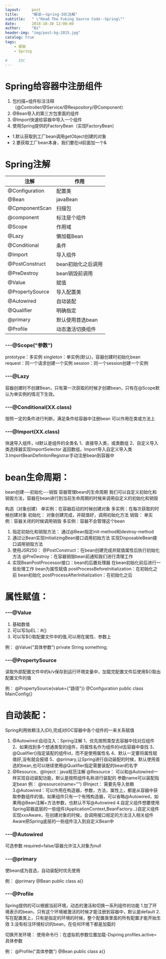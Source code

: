 ```yaml
---
layout:     post
title:      "解读——Spring-IOC注解"
subtitle:   " \"Read The Fuking Source Code--Spring\""
date:       2018-10-30 12:00:00
author:     "Bz"
header-img: "img/post-bg-2015.jpg"
catalog: true
tags:
    - 框架
    - Spring
    
#     IOC
---
```

# Spring给容器中注册组件

1. 包扫描+组件标注注释（@Controller/@Service/@Respository/@Component）
1. @Bean导入的第三方包里面的组件
1. @Import快速给容器中导入一个组件
1. 使用Spring提供的FactoryBean（实现FactoryBean）
-    1.默认获取到工厂bean调用getObject创建的对象
-    2.要获取工厂bean本身，我们要在id前面加一个&



# Spring注解

注解|作用
-|-
@Configuration|配置类
@Bean|javaBean
@CpmponentScan|扫描包
@component|标注是个组件
@Scope|作用域
@Lazy|懒加载Bean
@Conditional|条件
@Import|导入组件
@PostConstruct|bean初始化之后调用
@PreDestroy|bean销毁前调用
@Value|赋值
@PropertySource|导入配置类
@Autowired|自动装配
@Qualifier|明确指定
@primary|默认使用首选bean
@Profile|动态激活切换组件
### ---@Scope("参数")
prototype：多实例
singleton：单实例(默认)，容器创建时初始化bean
request：同一个请求创建一个实例
session：同一个session创建一个实例

### ---@Lazy
容器创建时不创建Bean，只有第一次获取的时候才创建bean，只有在@Scope默认为单实例的情况下生效。

### ---@Conditional(XX.class)
按照一定的条件进行判断，满足条件给容器中注册bean
可以作用在类或方法上

### ---@Import(XX.class)
快速导入组件，id默认是组件的全类名
1、直接导入类，或类数组
2、自定义导入类选择器实现ImportSelector 返回数组，Import导入自定义导入类
3.ImportBeanDefinitonRegistrar手动注册bean到容器中

# bean生命周期：

 bean创建---初始化---销毁
容器管理bean的生命周期
我们可以自定义初始化和销毁方法，容器在bean进行到当前生命周期的时候来调用自定义的初始化和销毁

构造（对象创建）
    单实例：在容器启动的时候创建对象
    多实例：在每次获取的时候创建对象
初始化：
    对象创建完成，并赋值好，调用初始化方法
销毁：
    单实例：容器关闭的时候调用销毁
    多实例：容器不会管理这个bean
1. 指定初始化和销毁方法：
    通过@Bean指定init-method和destroy-method
2. 通过让Bean实现InitializingBean接口调用初始方法
            实现DisposableBean接口调用销毁方法
3. 使用JSR250：
        @PostConstruct：在bean创建完成并赋值属性后执行初始化方法
        @PreDestroy：在容器销毁bean前通知我们进行清理工作
4. 实现BeanPostProcessor接口：bean的后置处理器
    在bean初始化前后进行一些处理工作
    bean为属性赋值
    postProcessBeforeInitialization：在初始化之前
    bean初始化
    postProcessAfterInitialization：在初始化之后

# 属性赋值：

### ---@Value
1. 基础数值
2. 可以写SpEL：#{}
3. 可以写${}取配置文件中的值,可以用在属性、参数上

例：
@Value("具体参数")
private String something;
### ---@PropertySource
读取外部配置文件中的k/v保存到运行环境变量中，加载完配置文件后使用${}取出配置文件的值

例：
@PropertySource(value={"路径"})
@Configuration
public class MainConfig{}

# 自动装配：
Spring利用依赖注入(DI),完成对IOC容器中各个组件的一来关系赋值
1. @Autowired:自动注入：Spring注解
    1、优先按照类型去容器中找对应组件
    2、如果找到多个想通类型的组件，将属性名作为组件的id去容器中查找
    3、@Qualifier()指定装配的组件id，而不是使用属性名
    4、默认一定要将属性赋值好,没有就会报错
    5、@primary,让Spring进行自动装配的时候，默认使用首选的bean,也可以继续使用@Qualifier指定需要装配的bean的名字
2. @Resource、@Inject：java规范注解
    @Resource：
        可以和@Autowired一样实现自动装配功能，默认是按照组件名称进行装配的
        参数name可以装配指定bean
    例：
    @resource(name="")
    @Inject： 需要先导入依赖 
3.@Autowired：可以作用在构造器，参数，方法，属性上，都是从容器中获取参数组件的值。如果组件只有一个有残构造器，可以省略@Autowired，如果用@Bean注解+方法参数，也默认不写@Autowired
4.自定义组件想要使用Spring容器底层的一些组件(ApplicationContext,BeanFactory...)自定义组件实现xxxAware，在创建对象的时候，会调用接口规定的方法注入相关组件 Aware把Spring底层的一些组件注入到自定义Bean中

### ---@Autowired 
可选参数
required=false/容器允许注入对象为null
### ---@primary
使bean成为首选，自动装配时优先使用

例：
@primary
@Bean
public class a{}
### ---@Profile
Spring提供的可以根据当前环境，动态的激活和切换一系列组件的功能
1.加了环境表示的bean，只有这个环境被激活的时候才能注册到容器中，默认是default
2.写在配置类上，只有是指定的环境的时候，整个配置类里面的所有配置才能开始生效
3.没有标注环境标识的bean，在任何环境下都是加载的

切换开发环境：
使用命令行：在虚拟机参数位置加载-Dspring.profiles.active=具体参数

例：
@Profile("具体参数")
@Bean
public class a{}
